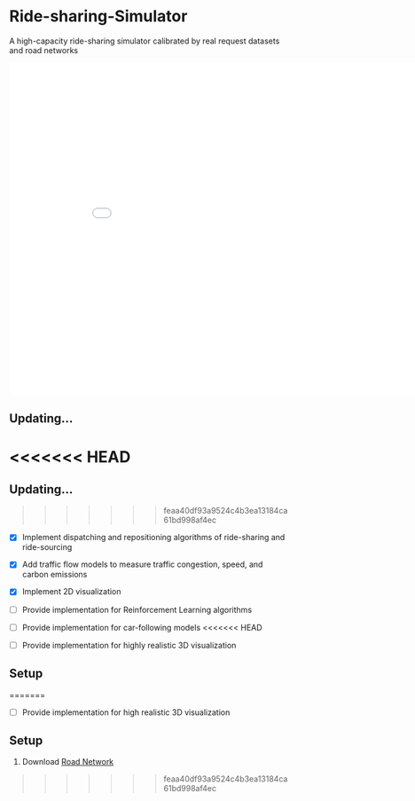 # Ride-sharing-Simulator
A high-capacity ride-sharing simulator calibrated by real request datasets and road networks

<iframe 
src="./intro-images/Demo-Chengdu-v40-pooling0.8-fps10.mp4" 
scrolling="no" 
border="0" 
frameborder="no" 
framespacing="0" 
allowfullscreen="true" 
height=600 
width=900> 
</iframe>

## Updating...

<<<<<<< HEAD
=======
## Updating...
>>>>>>> feaa40df93a9524c4b3ea13184ca61bd998af4ec
- [x] Implement dispatching and repositioning algorithms of ride-sharing and ride-sourcing
- [x] Add traffic flow models to measure traffic congestion, speed, and carbon emissions
- [x] Implement 2D visualization
- [ ] Provide implementation for Reinforcement Learning algorithms
- [ ] Provide implementation for car-following models
<<<<<<< HEAD
- [ ] Provide implementation for highly realistic 3D visualization



## Setup

=======
- [ ] Provide implementation for high realistic 3D visualization

## Setup
1. Download [Road Network](https://drive.google.com/file/d/1plVhAfyD0ZtiFEfIHL8HYrPuLczdtvH0/view?usp=share_link)
>>>>>>> feaa40df93a9524c4b3ea13184ca61bd998af4ec
